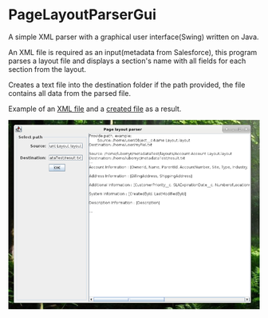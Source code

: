 # PageLayoutParserGui

A simple XML parser with a graphical user interface(Swing) written on Java.

An XML file is required as an input(metadata from Salesforce), this program parses a layout file and displays a section's name with all fields for each section from the layout.

Creates a text file into the destination folder if the path provided, the file contains all data from the parsed file. 


Example of an [XML file](https://github.com/lubomyrV/PageLayoutParserGui/blob/master/Account-Account%20Layout.layout) and a [created file](https://github.com/lubomyrV/PageLayoutParserGui/blob/master/result.txt) as a result.

![example](https://github.com/lubomyrV/PageLayoutParserGui/blob/master/layoutParsResult1.png)
